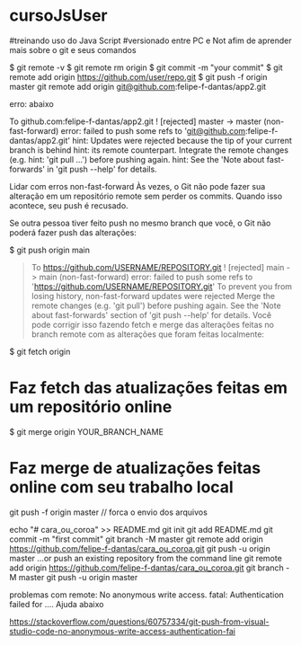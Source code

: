 # cursoJsUser

#treinando uso do Java Script
#versionado entre PC e Not afim de aprender mais sobre o git e seus comandos

$ git remote -v
$ git remote rm origin
$ git commit -m "your commit"
$ git remote add origin https://github.com/user/repo.git
$ git push -f origin master
git remote add origin git@github.com:felipe-f-dantas/app2.git

erro: abaixo

To github.com:felipe-f-dantas/app2.git
! [rejected] master -> master (non-fast-forward)
error: failed to push some refs to 'git@github.com:felipe-f-dantas/app2.git'
hint: Updates were rejected because the tip of your current branch is behind
hint: its remote counterpart. Integrate the remote changes (e.g.
hint: 'git pull ...') before pushing again.
hint: See the 'Note about fast-forwards' in 'git push --help' for details.

Lidar com erros non-fast-forward
Às vezes, o Git não pode fazer sua alteração em um repositório remote sem perder os commits. Quando isso acontece, seu push é recusado.

Se outra pessoa tiver feito push no mesmo branch que você, o Git não poderá fazer push das alterações:

$ git push origin main

> To https://github.com/USERNAME/REPOSITORY.git
> ! [rejected] main -> main (non-fast-forward)
> error: failed to push some refs to 'https://github.com/USERNAME/REPOSITORY.git'
> To prevent you from losing history, non-fast-forward updates were rejected
> Merge the remote changes (e.g. 'git pull') before pushing again. See the
> 'Note about fast-forwards' section of 'git push --help' for details.
> Você pode corrigir isso fazendo fetch e merge das alterações feitas no branch remote com as alterações que foram feitas localmente:

$ git fetch origin

# Faz fetch das atualizações feitas em um repositório online

$ git merge origin YOUR_BRANCH_NAME

# Faz merge de atualizações feitas online com seu trabalho local

git push -f origin master // forca o envio dos arquivos

echo "# cara_ou_coroa" >> README.md
git init
git add README.md
git commit -m "first commit"
git branch -M master
git remote add origin https://github.com/felipe-f-dantas/cara_ou_coroa.git
git push -u origin master
…or push an existing repository from the command line
git remote add origin https://github.com/felipe-f-dantas/cara_ou_coroa.git
git branch -M master
git push -u origin master

problemas com remote: No anonymous write access.
fatal: Authentication failed for .... Ajuda abaixo

https://stackoverflow.com/questions/60757334/git-push-from-visual-studio-code-no-anonymous-write-access-authentication-fai
